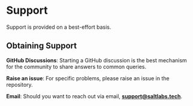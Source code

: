 # Support

Support is provided on a best-effort basis.

## Obtaining Support

__GitHub Discussions__: Starting a GitHub discussion is the best mechanism for the community to share answers to common queries.

__Raise an issue__: For specific problems, please raise an issue in the repository.

__Email__: Should you want to reach out via email, __[support@saltlabs.tech](mailto:support@saltlabs.tech)__.
